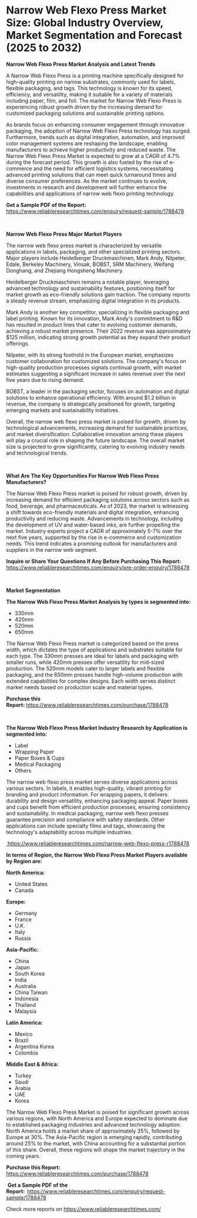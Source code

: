 <p><h1>Narrow Web Flexo Press Market Size: Global Industry Overview, Market Segmentation and Forecast (2025 to 2032)</h1></p><p><strong>Narrow Web Flexo Press Market Analysis and Latest Trends</strong></p>
<p><p>A Narrow Web Flexo Press is a printing machine specifically designed for high-quality printing on narrow substrates, commonly used for labels, flexible packaging, and tags. This technology is known for its speed, efficiency, and versatility, making it suitable for a variety of materials including paper, film, and foil. The market for Narrow Web Flexo Press is experiencing robust growth driven by the increasing demand for customized packaging solutions and sustainable printing options.</p><p>As brands focus on enhancing consumer engagement through innovative packaging, the adoption of Narrow Web Flexo Press technology has surged. Furthermore, trends such as digital integration, automation, and improved color management systems are reshaping the landscape, enabling manufacturers to achieve higher productivity and reduced waste. The Narrow Web Flexo Press Market is expected to grow at a CAGR of 4.7% during the forecast period. This growth is also fueled by the rise of e-commerce and the need for efficient logistics systems, necessitating advanced printing solutions that can meet quick turnaround times and diverse consumer preferences. As the market continues to evolve, investments in research and development will further enhance the capabilities and applications of narrow web flexo printing technology.</p></p>
<p><strong>Get a Sample PDF of the Report:&nbsp;</strong> <a href="https://www.reliableresearchtimes.com/enquiry/request-sample/1788478?utm_campaign=3565&utm_medium=2&utm_source=Github&utm_content=ia&utm_term=09042025&utm_id=narrow-web-flexo-press">https://www.reliableresearchtimes.com/enquiry/request-sample/1788478</a></p>
<p>&nbsp;</p>
<p><strong>Narrow Web Flexo Press Major Market Players</strong></p>
<p><p>The narrow web flexo press market is characterized by versatile applications in labels, packaging, and other specialized printing sectors. Major players include Heidelberger Druckmaschinen, Mark Andy, Nilpeter, Edale, Berkeley Machinery, Vinsak, BOBST, SRM Machinery, Weifang Donghang, and Zhejiang Hongsheng Machinery. </p><p>Heidelberger Druckmaschinen remains a notable player, leveraging advanced technology and sustainability features, positioning itself for market growth as eco-friendly solutions gain traction. The company reports a steady revenue stream, emphasizing digital integration in its products.</p><p>Mark Andy is another key competitor, specializing in flexible packaging and label printing. Known for its innovation, Mark Andy's commitment to R&D has resulted in product lines that cater to evolving customer demands, achieving a robust market presence. Their 2022 revenue was approximately $125 million, indicating strong growth potential as they expand their product offerings.</p><p>Nilpeter, with its strong foothold in the European market, emphasizes customer collaboration for customized solutions. The company's focus on high-quality production processes signals continual growth, with market estimates suggesting a significant increase in sales revenue over the next five years due to rising demand.</p><p>BOBST, a leader in the packaging sector, focuses on automation and digital solutions to enhance operational efficiency. With around $1.2 billion in revenue, the company is strategically positioned for growth, targeting emerging markets and sustainability initiatives.</p><p>Overall, the narrow web flexo press market is poised for growth, driven by technological advancements, increasing demand for sustainable practices, and market diversification. Collaborative innovation among these players will play a crucial role in shaping the future landscape. The overall market size is projected to grow significantly, catering to evolving industry needs and technological trends.</p></p>
<p>&nbsp;</p>
<p><strong>What Are The Key Opportunities For Narrow Web Flexo Press Manufacturers?</strong></p>
<p><p>The Narrow Web Flexo Press market is poised for robust growth, driven by increasing demand for efficient packaging solutions across sectors such as food, beverage, and pharmaceuticals. As of 2023, the market is witnessing a shift towards eco-friendly materials and digital integration, enhancing productivity and reducing waste. Advancements in technology, including the development of UV and water-based inks, are further propelling the market. Industry experts project a CAGR of approximately 5-7% over the next five years, supported by the rise in e-commerce and customization needs. This trend indicates a promising outlook for manufacturers and suppliers in the narrow web segment.</p></p>
<p><strong>Inquire or Share Your Questions If Any Before Purchasing This Report:</strong> <a href="https://www.reliableresearchtimes.com/enquiry/pre-order-enquiry/1788478?utm_campaign=3565&utm_medium=2&utm_source=Github&utm_content=ia&utm_term=09042025&utm_id=narrow-web-flexo-press">https://www.reliableresearchtimes.com/enquiry/pre-order-enquiry/1788478</a></p>
<p>&nbsp;</p>
<p><strong>Market Segmentation</strong></p>
<p><strong>The Narrow Web Flexo Press Market Analysis by types is segmented into:</strong></p>
<p><ul><li>330mm</li><li>420mm</li><li>520mm</li><li>650mm</li></ul></p>
<p><p>The Narrow Web Flexo Press market is categorized based on the press width, which dictates the type of applications and substrates suitable for each type. The 330mm presses are ideal for labels and packaging with smaller runs, while 420mm presses offer versatility for mid-sized production. The 520mm models cater to larger labels and flexible packaging, and the 650mm presses handle high-volume production with extended capabilities for complex designs. Each width serves distinct market needs based on production scale and material types.</p></p>
<p><strong>Purchase this Report:&nbsp;</strong><a href="https://www.reliableresearchtimes.com/purchase/1788478?utm_campaign=3565&utm_medium=2&utm_source=Github&utm_content=ia&utm_term=09042025&utm_id=narrow-web-flexo-press">https://www.reliableresearchtimes.com/purchase/1788478</a></p>
<p>&nbsp;</p>
<p><strong>The Narrow Web Flexo Press Market Industry Research by Application is segmented into:</strong></p>
<p><ul><li>Label</li><li>Wrapping Paper</li><li>Paper Boxes & Cups</li><li>Medical Packaging</li><li>Others</li></ul></p>
<p><p>The narrow web flexo press market serves diverse applications across various sectors. In labels, it enables high-quality, vibrant printing for branding and product information. For wrapping papers, it delivers durability and design versatility, enhancing packaging appeal. Paper boxes and cups benefit from efficient production processes, ensuring consistency and sustainability. In medical packaging, narrow web flexo presses guarantee precision and compliance with safety standards. Other applications can include specialty films and tags, showcasing the technology's adaptability across multiple industries.</p></p>
<p><a href="https://www.reliableresearchtimes.com/narrow-web-flexo-press-r1788478?utm_campaign=3565&utm_medium=2&utm_source=Github&utm_content=ia&utm_term=09042025&utm_id=narrow-web-flexo-press">&nbsp;https://www.reliableresearchtimes.com/narrow-web-flexo-press-r1788478</a></p>
<p><strong>In terms of Region, the Narrow Web Flexo Press Market Players available by Region are:</strong></p>
<p>
    <p> <strong> North America: </strong>
        <ul>
            <li>United States</li>
            <li>Canada</li>
        </ul>
        </p> 
    <p> <strong> Europe: </strong>
        <ul>
            <li>Germany</li>
            <li>France</li>
            <li>U.K.</li>
            <li>Italy</li>
            <li>Russia</li>
        </ul>
        </p> 
    <p> <strong> Asia-Pacific: </strong>
        <ul>
            <li>China</li>
            <li>Japan</li>
            <li>South Korea</li>
            <li>India</li>
            <li>Australia</li>
            <li>China Taiwan</li>
            <li>Indonesia</li>
            <li>Thailand</li>
            <li>Malaysia</li>
        </ul>
        </p> 
    <p> <strong> Latin America: </strong>
        <ul>
            <li>Mexico</li>
            <li>Brazil</li>
            <li>Argentina Korea</li>
            <li>Colombia</li>
        </ul>
        </p> 
    <p> <strong> Middle East & Africa: </strong>
        <ul>
            <li>Turkey</li>
            <li>Saudi</li>
            <li>Arabia</li>
            <li>UAE</li>
            <li>Korea</li>
        </ul>
    </p>
    </p>
<p><p>The Narrow Web Flexo Press Market is poised for significant growth across various regions, with North America and Europe expected to dominate due to established packaging industries and advanced technology adoption. North America holds a market share of approximately 35%, followed by Europe at 30%. The Asia-Pacific region is emerging rapidly, contributing around 25% to the market, with China accounting for a substantial portion of this share. Overall, these regions will shape the market trajectory in the coming years.</p></p>
<p><strong>Purchase this Report: </strong><a href="https://www.reliableresearchtimes.com/purchase/1788478?utm_campaign=3565&utm_medium=2&utm_source=Github&utm_content=ia&utm_term=09042025&utm_id=narrow-web-flexo-press">https://www.reliableresearchtimes.com/purchase/1788478</a></p>
<p>&nbsp;<strong>Get a Sample PDF of the Report:&nbsp;&nbsp;</strong><a href="https://www.reliableresearchtimes.com/enquiry/request-sample/1788478?utm_campaign=3565&utm_medium=2&utm_source=Github&utm_content=ia&utm_term=09042025&utm_id=narrow-web-flexo-press">https://www.reliableresearchtimes.com/enquiry/request-sample/1788478</a></p>
<p><strong></strong></p>
<p>Check more reports on <a href="https://www.reliableresearchtimes.com/?utm_campaign=3565&utm_medium=2&utm_source=Github&utm_content=ia&utm_term=09042025&utm_id=narrow-web-flexo-press">https://www.reliableresearchtimes.com/</a></p>